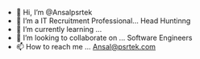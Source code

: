 - 👋 Hi, I’m @Ansalpsrtek
- 👀 I’m a IT Recruitment Professional... Head Huntinng
- 🌱 I’m currently learning ... 
- 💞️ I’m looking to collaborate on ... Software Engineers
- 📫 How to reach me ... Ansal@psrtek.com

<!---
Ansalpsrtek/Ansalpsrtek is a ✨ special ✨ repository because its `README.md` (this file) appears on your GitHub profile.
You can click the Preview link to take a look at your changes.
--->
